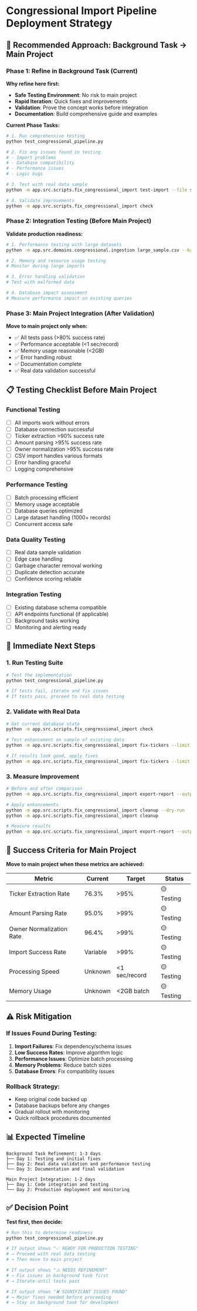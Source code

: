 # Congressional Import Pipeline Deployment Strategy

## 🎯 **Recommended Approach: Background Task → Main Project**

### **Phase 1: Refine in Background Task (Current)**
**Why refine here first:**
- **Safe Testing Environment**: No risk to main project
- **Rapid Iteration**: Quick fixes and improvements
- **Validation**: Prove the concept works before integration
- **Documentation**: Build comprehensive guide and examples

**Current Phase Tasks:**
```bash
# 1. Run comprehensive testing
python test_congressional_pipeline.py

# 2. Fix any issues found in testing
# - Import problems
# - Database compatibility  
# - Performance issues
# - Logic bugs

# 3. Test with real data sample
python -m app.src.scripts.fix_congressional_import test-import --file sample_data.csv

# 4. Validate improvements
python -m app.src.scripts.fix_congressional_import check
```

### **Phase 2: Integration Testing (Before Main Project)**
**Validate production readiness:**
```bash
# 1. Performance testing with large datasets
python -m app.src.domains.congressional.ingestion large_sample.csv --batch-size 100

# 2. Memory and resource usage testing  
# Monitor during large imports

# 3. Error handling validation
# Test with malformed data

# 4. Database impact assessment
# Measure performance impact on existing queries
```

### **Phase 3: Main Project Integration (After Validation)**
**Move to main project only when:**
- ✅ All tests pass (>80% success rate)
- ✅ Performance acceptable (<1 sec/record)
- ✅ Memory usage reasonable (<2GB)
- ✅ Error handling robust
- ✅ Documentation complete
- ✅ Real data validation successful

## 📋 **Testing Checklist Before Main Project**

### **Functional Testing**
- [ ] All imports work without errors
- [ ] Database connection successful
- [ ] Ticker extraction >90% success rate
- [ ] Amount parsing >95% success rate  
- [ ] Owner normalization >95% success rate
- [ ] CSV import handles various formats
- [ ] Error handling graceful
- [ ] Logging comprehensive

### **Performance Testing**  
- [ ] Batch processing efficient
- [ ] Memory usage acceptable
- [ ] Database queries optimized
- [ ] Large dataset handling (1000+ records)
- [ ] Concurrent access safe

### **Data Quality Testing**
- [ ] Real data sample validation
- [ ] Edge case handling
- [ ] Garbage character removal working
- [ ] Duplicate detection accurate
- [ ] Confidence scoring reliable

### **Integration Testing**
- [ ] Existing database schema compatible
- [ ] API endpoints functional (if applicable)
- [ ] Background tasks working
- [ ] Monitoring and alerting ready

## 🚀 **Immediate Next Steps**

### **1. Run Testing Suite**
```bash
# Test the implementation
python test_congressional_pipeline.py

# If tests fail, iterate and fix issues
# If tests pass, proceed to real data testing
```

### **2. Validate with Real Data**
```bash
# Get current database state
python -m app.src.scripts.fix_congressional_import check

# Test enhancement on sample of existing data
python -m app.src.scripts.fix_congressional_import fix-tickers --limit 100 --dry-run

# If results look good, apply fixes
python -m app.src.scripts.fix_congressional_import fix-tickers --limit 100
```

### **3. Measure Improvement**
```bash
# Before and after comparison
python -m app.src.scripts.fix_congressional_import export-report --output before_enhancement.json

# Apply enhancements
python -m app.src.scripts.fix_congressional_import cleanup --dry-run
python -m app.src.scripts.fix_congressional_import cleanup

# Measure results  
python -m app.src.scripts.fix_congressional_import export-report --output after_enhancement.json
```

## 🎯 **Success Criteria for Main Project**

**Move to main project when these metrics are achieved:**

| Metric | Current | Target | Status |
|--------|---------|--------|--------|
| Ticker Extraction Rate | 76.3% | >95% | 🟡 Testing |
| Amount Parsing Rate | 95.0% | >99% | 🟡 Testing |
| Owner Normalization Rate | 96.4% | >99% | 🟡 Testing |
| Import Success Rate | Variable | >99% | 🟡 Testing |
| Processing Speed | Unknown | <1 sec/record | 🟡 Testing |
| Memory Usage | Unknown | <2GB batch | 🟡 Testing |

## ⚠️ **Risk Mitigation**

### **If Issues Found During Testing:**
1. **Import Failures**: Fix dependency/schema issues
2. **Low Success Rates**: Improve algorithm logic
3. **Performance Issues**: Optimize batch processing
4. **Memory Problems**: Reduce batch sizes
5. **Database Errors**: Fix compatibility issues

### **Rollback Strategy:**
- Keep original code backed up
- Database backups before any changes
- Gradual rollout with monitoring
- Quick rollback procedures documented

## 📊 **Expected Timeline**

```
Background Task Refinement: 1-3 days
├── Day 1: Testing and initial fixes
├── Day 2: Real data validation and performance testing  
└── Day 3: Documentation and final validation

Main Project Integration: 1-2 days  
├── Day 1: Code integration and testing
└── Day 2: Production deployment and monitoring
```

## ✅ **Decision Point**

**Test first, then decide:**
```bash
# Run this to determine readiness
python test_congressional_pipeline.py

# If output shows "✅ READY FOR PRODUCTION TESTING"
# → Proceed with real data testing
# → Then move to main project

# If output shows "⚠️ NEEDS REFINEMENT" 
# → Fix issues in background task first
# → Iterate until tests pass

# If output shows "❌ SIGNIFICANT ISSUES FOUND"
# → Major fixes needed before proceeding
# → Stay in background task for development
```